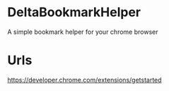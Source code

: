 # DeltaBookmarkHelper

A simple bookmark helper for your chrome browser

# Urls
https://developer.chrome.com/extensions/getstarted
